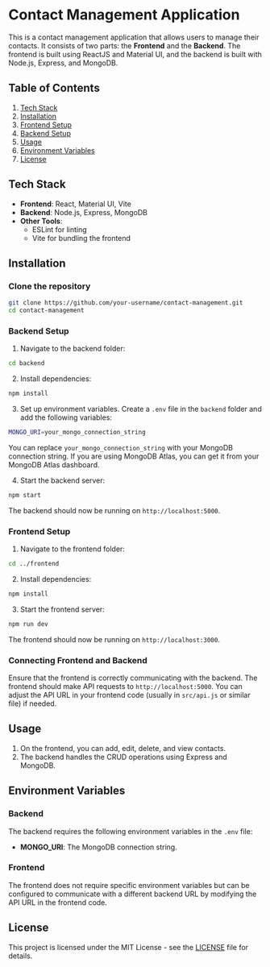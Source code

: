 # Contact Management Application

This is a contact management application that allows users to manage their contacts. It consists of two parts: the **Frontend** and the **Backend**. The frontend is built using ReactJS and Material UI, and the backend is built with Node.js, Express, and MongoDB.

## Table of Contents

1. [Tech Stack](#tech-stack)
2. [Installation](#installation)
3. [Frontend Setup](#frontend-setup)
4. [Backend Setup](#backend-setup)
5. [Usage](#usage)
6. [Environment Variables](#environment-variables)
7. [License](#license)

## Tech Stack

- **Frontend**: React, Material UI, Vite
- **Backend**: Node.js, Express, MongoDB
- **Other Tools**:
  - ESLint for linting
  - Vite for bundling the frontend

## Installation

### Clone the repository

```bash
git clone https://github.com/your-username/contact-management.git
cd contact-management
```

### Backend Setup

1. Navigate to the backend folder:

```bash
cd backend
```

2. Install dependencies:

```bash
npm install
```

3. Set up environment variables. Create a `.env` file in the `backend` folder and add the following variables:

```bash
MONGO_URI=your_mongo_connection_string
```

You can replace `your_mongo_connection_string` with your MongoDB connection string. If you are using MongoDB Atlas, you can get it from your MongoDB Atlas dashboard.

4. Start the backend server:

```bash
npm start
```

The backend should now be running on `http://localhost:5000`.

### Frontend Setup

1. Navigate to the frontend folder:

```bash
cd ../frontend
```

2. Install dependencies:

```bash
npm install
```

3. Start the frontend server:

```bash
npm run dev
```

The frontend should now be running on `http://localhost:3000`.

### Connecting Frontend and Backend

Ensure that the frontend is correctly communicating with the backend. The frontend should make API requests to `http://localhost:5000`. You can adjust the API URL in your frontend code (usually in `src/api.js` or similar file) if needed.

## Usage

1. On the frontend, you can add, edit, delete, and view contacts.
2. The backend handles the CRUD operations using Express and MongoDB.

## Environment Variables

### Backend

The backend requires the following environment variables in the `.env` file:

- **MONGO_URI**: The MongoDB connection string.

### Frontend

The frontend does not require specific environment variables but can be configured to communicate with a different backend URL by modifying the API URL in the frontend code.

## License

This project is licensed under the MIT License - see the [LICENSE](LICENSE) file for details.
